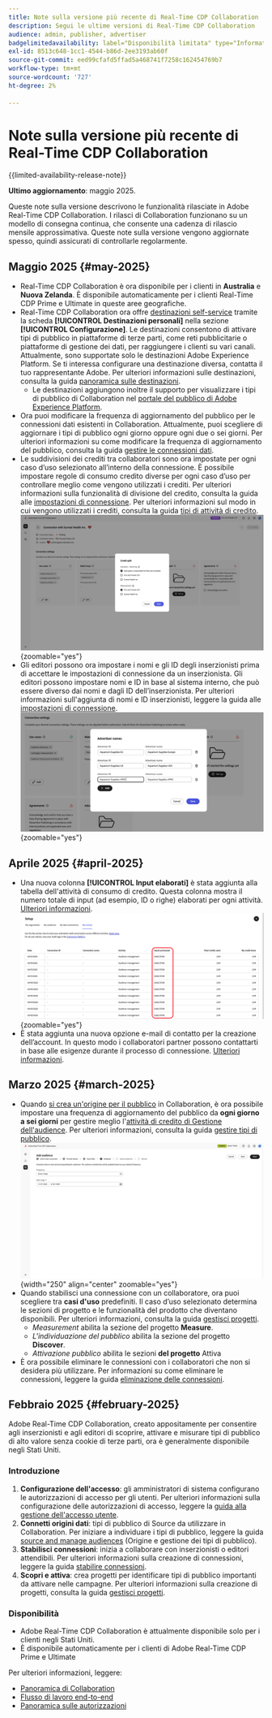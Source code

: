 ```yaml
---
title: Note sulla versione più recente di Real-Time CDP Collaboration
description: Segui le ultime versioni di Real-Time CDP Collaboration
audience: admin, publisher, advertiser
badgelimitedavailability: label="Disponibilità limitata" type="Informative" url="https://helpx.adobe.com/legal/product-descriptions/real-time-customer-data-platform-collaboration.html newtab=true"
exl-id: 8513c648-1cc1-4544-b86d-2ee3193ab60f
source-git-commit: eed99cfafd5ffad5a468741f7258c162454769b7
workflow-type: tm+mt
source-wordcount: '727'
ht-degree: 2%

---
```


# Note sulla versione più recente di Real-Time CDP Collaboration

{{limited-availability-release-note}}

**Ultimo aggiornamento**: maggio 2025.

Queste note sulla versione descrivono le funzionalità rilasciate in Adobe Real-Time CDP Collaboration. I rilasci di Collaboration funzionano su un modello di consegna continua, che consente una cadenza di rilascio mensile approssimativa. Queste note sulla versione vengono aggiornate spesso, quindi assicurati di controllarle regolarmente.

## Maggio 2025 {#may-2025}

* Real-Time CDP Collaboration è ora disponibile per i clienti in **Australia** e **Nuova Zelanda**. È disponibile automaticamente per i clienti Real-Time CDP Prime e Ultimate in queste aree geografiche.
* Real-Time CDP Collaboration ora offre [destinazioni self-service](../setup/manage-destinations.md) tramite la scheda **[!UICONTROL Destinazioni personali]** nella sezione **[!UICONTROL Configurazione]**. Le destinazioni consentono di attivare tipi di pubblico in piattaforme di terze parti, come reti pubblicitarie o piattaforme di gestione dei dati, per raggiungere i clienti su vari canali. Attualmente, sono supportate solo le destinazioni Adobe Experience Platform. Se ti interessa configurare una destinazione diversa, contatta il tuo rappresentante Adobe. Per ulteriori informazioni sulle destinazioni, consulta la guida [panoramica sulle destinazioni](../destinations/overview.md).
   * Le destinazioni aggiungono inoltre il supporto per visualizzare i tipi di pubblico di Collaboration nel [portale del pubblico di Adobe Experience Platform](https://experienceleague.adobe.com/en/docs/experience-platform/segmentation/ui/audience-portal.md#manage-audiences).
* Ora puoi modificare la frequenza di aggiornamento del pubblico per le connessioni dati esistenti in Collaboration. Attualmente, puoi scegliere di aggiornare i tipi di pubblico ogni giorno oppure ogni due o sei giorni. Per ulteriori informazioni su come modificare la frequenza di aggiornamento del pubblico, consulta la guida [gestire le connessioni dati](../setup/manage-data-connection.md#scheduling).
* Le suddivisioni dei crediti tra collaboratori sono ora impostate per ogni caso d’uso selezionato all’interno della connessione. È possibile impostare regole di consumo credito diverse per ogni caso d’uso per controllare meglio come vengono utilizzati i crediti. Per ulteriori informazioni sulla funzionalità di divisione del credito, consulta la guida alle [impostazioni di connessione](../connect/establishing-connections.md#connection-settings). Per ulteriori informazioni sul modo in cui vengono utilizzati i crediti, consulta la guida [tipi di attività di credito](../setup/my-activity.md#types-of-activities). <br> ![Schermata delle impostazioni di connessione che mostra la funzionalità di divisione del credito.](/help/assets/release-notes/2025/credit-split.png){zoomable="yes"}
* Gli editori possono ora impostare i nomi e gli ID degli inserzionisti prima di accettare le impostazioni di connessione da un inserzionista. Gli editori possono impostare nomi e ID in base al sistema interno, che può essere diverso dai nomi e dagli ID dell’inserzionista. Per ulteriori informazioni sull&#39;aggiunta di nomi e ID inserzionisti, leggere la guida alle [impostazioni di connessione](../connect/establishing-connections.md#connection-settings.md). <br> ![Schermata delle impostazioni di connessione che mostra i nomi e gli ID degli inserzionisti dell&#39;impostazione del server di pubblicazione.](/help/assets/release-notes/2025/add-advertiser-names-modal.png){zoomable="yes"}

## Aprile 2025 {#april-2025}

* Una nuova colonna **[!UICONTROL Input elaborati]** è stata aggiunta alla tabella dell&#39;attività di consumo di credito. Questa colonna mostra il numero totale di input (ad esempio, ID o righe) elaborati per ogni attività. [Ulteriori informazioni](/help/guide/setup/my-activity.md#inputs-processed). <br> ![Colonna elaborata degli input evidenziata nella visualizzazione Attività personale.](/help/assets/release-notes/2025/inputs-processed-column.png){zoomable="yes"}
* È stata aggiunta una nuova opzione e-mail di contatto per la creazione dell’account. In questo modo i collaboratori partner possono contattarti in base alle esigenze durante il processo di connessione. [Ulteriori informazioni](../setup/onboard-account.md).

## Marzo 2025 {#march-2025}

* Quando [si crea un&#39;origine per il pubblico](/help/guide/setup/onboard-audiences.md) in Collaboration, è ora possibile impostare una frequenza di aggiornamento del pubblico da **ogni giorno a sei giorni** per gestire meglio l&#39;[attività di credito di Gestione dell&#39;audience](/help/guide/setup/my-activity.md#types-of-activities). Per ulteriori informazioni, consulta la guida [gestire tipi di pubblico](https://experienceleague.adobe.com/en/docs/experience-platform/segmentation/ui/audience-portal.md#manage-audiences). <br> ![Schermata di pianificazione che mostra intervalli di frequenza diversi per l&#39;aggiornamento dell&#39;iscrizione al pubblico.](/help/assets/setup/add-manage-audiences/audience-scheduling-frequency.png "Schermata di pianificazione che mostra intervalli di frequenza diversi per l&#39;aggiornamento dell&#39;iscrizione al pubblico."){width="250" align="center" zoomable="yes"}
* Quando stabilisci una connessione con un collaboratore, ora puoi scegliere tra **casi d&#39;uso** predefiniti. Il caso d’uso selezionato determina le sezioni di progetto e le funzionalità del prodotto che diventano disponibili. Per ulteriori informazioni, consulta la guida [gestisci progetti](/help/guide/collaborate/manage-projects.md#project-use-cases).
   * *Measurement* abilita la sezione del progetto **Measure**.
   * *L&#39;individuazione del pubblico* abilita la sezione del progetto **Discover**.
   * *Attivazione pubblico* abilita le sezioni **del progetto** Attiva<br>
* È ora possibile eliminare le connessioni con i collaboratori che non si desidera più utilizzare. Per informazioni su come eliminare le connessioni, leggere la guida [eliminazione delle connessioni](/help/guide/connect/establishing-connections.md#delete-connections).

## Febbraio 2025 {#february-2025}

Adobe Real-Time CDP Collaboration, creato appositamente per consentire agli inserzionisti e agli editori di scoprire, attivare e misurare tipi di pubblico di alto valore senza cookie di terze parti, ora è generalmente disponibile negli Stati Uniti.

### Introduzione

1. **Configurazione dell&#39;accesso**: gli amministratori di sistema configurano le autorizzazioni di accesso per gli utenti. Per ulteriori informazioni sulla configurazione delle autorizzazioni di accesso, leggere la [guida alla gestione dell&#39;accesso utente](/help/guide/permissions/manage-user-access.md#RTCDP-collaboration-access).
2. **Connetti origini dati**: tipi di pubblico di Source da utilizzare in Collaboration. Per iniziare a individuare i tipi di pubblico, leggere la guida [source and manage audiences](/help/guide/setup/onboard-audiences.md) (Origine e gestione dei tipi di pubblico).
3. **Stabilisci connessioni**: inizia a collaborare con inserzionisti o editori attendibili. Per ulteriori informazioni sulla creazione di connessioni, leggere la guida [stabilire connessioni](/help/guide/connect/establishing-connections.md).
4. **Scopri e attiva**: crea progetti per identificare tipi di pubblico importanti da attivare nelle campagne. Per ulteriori informazioni sulla creazione di progetti, consulta la guida [gestisci progetti](/help/guide/collaborate/manage-projects.md).

### Disponibilità

* Adobe Real-Time CDP Collaboration è attualmente disponibile solo per i clienti negli Stati Uniti.
* È disponibile automaticamente per i clienti di Adobe Real-Time CDP Prime e Ultimate

Per ulteriori informazioni, leggere:

* [Panoramica di Collaboration](/help/guide/home.md)
* [Flusso di lavoro end-to-end](/help/guide/end-to-end-workflow.md)
* [Panoramica sulle autorizzazioni](/help/guide/permissions/overview.md)
